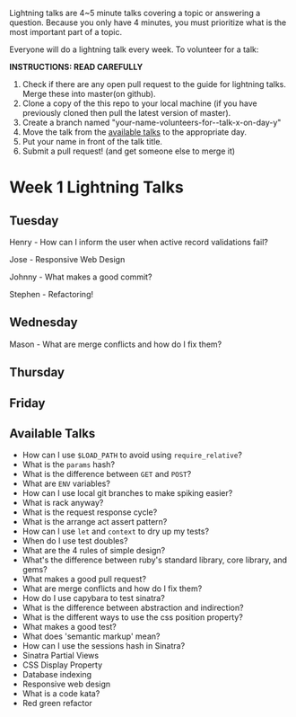 Lightning talks are 4~5 minute talks covering a topic or answering a question.
Because you only have 4 minutes, you must prioritize what is the most important
part of a topic.

Everyone will do a lightning talk every week. To volunteer for a talk:

**INSTRUCTIONS: READ CAREFULLY**

1. Check if there are any open pull request to the guide for lightning talks.
Merge these into master(on github).
2. Clone a copy of the this repo to your local machine (if you have previously
cloned then pull the latest version of master).
3. Create a branch named "your-name-volunteers-for--talk-x-on-day-y"
4. Move the talk from the [available talks](#available-talks) to the appropriate
   day.
5. Put your name in front of the talk title.
6. Submit a pull request!  (and get someone else to merge it)


# Week 1 Lightning Talks

## Tuesday
 Henry - How can I inform the user when active record validations fail?

 Jose - Responsive Web Design

 Johnny - What makes a good commit?

 Stephen - Refactoring!

## Wednesday

Mason - What are merge conflicts and how do I fix them?

## Thursday

## Friday

## Available Talks

* How can I use `$LOAD_PATH` to avoid using `require_relative`?
* What is the `params` hash?
* What is the difference between `GET` and `POST`?
* What are `ENV` variables?
* How can I use local git branches to make spiking easier?
* What is rack anyway?
* What is the request response cycle?
* What is the arrange act assert pattern?
* How can I use `let` and `context` to dry up my tests?
* When do I use test doubles?
* What are the 4 rules of simple design?
* What's the difference between ruby's standard library, core library, and gems?
* What makes a good pull request?
* What are merge conflicts and how do I fix them?
* How do I use capybara to test sinatra?
* What is the difference between abstraction and indirection?
* What is the different ways to use the css position property?
* What makes a good test?
* What does 'semantic markup' mean?
* How can I use the sessions hash in Sinatra?
* Sinatra Partial Views
* CSS Display Property
* Database indexing
* Responsive web design
* What is a code kata?
* Red green refactor

